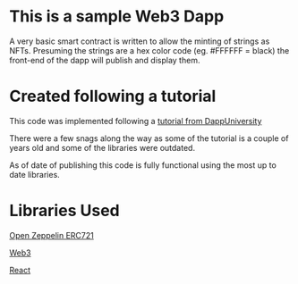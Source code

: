 # This is a sample Web3 Dapp
A very basic smart contract is written to allow the minting of strings as NFTs.
Presuming the strings are a hex color code (eg. #FFFFFF = black) the front-end of the dapp will publish and display them.

# Created following a tutorial
This code was implemented following a [tutorial from DappUniversity](https://www.youtube.com/watch?v=YPbgjPPC1d0)

There were a few snags along the way as some of the tutorial is a couple of years old and some of the libraries were outdated.

As of date of publishing this code is fully functional using the most up to date libraries.

# Libraries Used

[Open Zeppelin ERC721][1]

[Web3][2]

[React][3]

[1]:https://github.com/OpenZeppelin/openzeppelin-contracts/tree/master/contracts/token/ERC721
[2]:https://web3js.readthedocs.io/en/v1.7.0/web3.html
[3]:https://reactjs.org/
